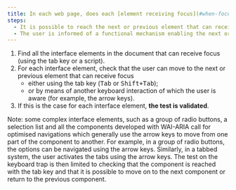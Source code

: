 ```yaml
---
title: In each web page, does each [element receiving focus](#when-focused) meet one of these conditions?
steps:
  - It is possible to reach the next or previous element that can receive the focus with the tab key.
  - The user is informed of a functional mechanism enabling the next or previous element to be reached using the keyboard.
---
```


1. Find all the interface elements in the document that can receive focus (using the tab key or a script).
2. For each interface element, check that the user can move to the next or previous element that can receive focus
   - either using the tab key (<kbd>Tab</kbd> or <kbd>Shift+Tab</kbd>);
   - or by means of another keyboard interaction of which the user is aware (for example, the arrow keys).
3. If this is the case for each interface element, **the test is validated**.

Note: some complex interface elements, such as a group of radio buttons, a selection list and all the components developed with WAI-ARIA call for optimised navigations which generally use the arrow keys to move from one part of the component to another. For example, in a group of radio buttons, the options can be navigated using the arrow keys. Similarly, in a tabbed system, the user activates the tabs using the arrow keys. The test on the keyboard trap is then limited to checking that the component is reached with the tab key and that it is possible to move on to the next component or return to the previous component.
